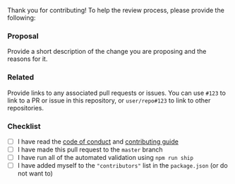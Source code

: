 Thank you for contributing! To help the review process, please provide the following:

### Proposal
Provide a short description of the change you are proposing and the reasons for it.

### Related
Provide links to any associated pull requests or issues. You can use `#123` to link to a PR or issue in this repository, or `user/repo#123` to link to other repositories.

### Checklist

- [ ] I have read the [code of conduct] and [contributing guide]
- [ ] I have made this pull request to the `master` branch
- [ ] I have run all of the automated validation using `npm run ship`
- [ ] I have added myself to the `"contributors"` list in the `package.json` (or do not want to)

[code of conduct]: https://github.com/textbook/starter-kit/blob/master/.github/CODE_OF_CONDUCT.md
[contributing guide]: https://github.com/textbook/starter-kit/blob/master/.github/CONTRIBUTING.md
